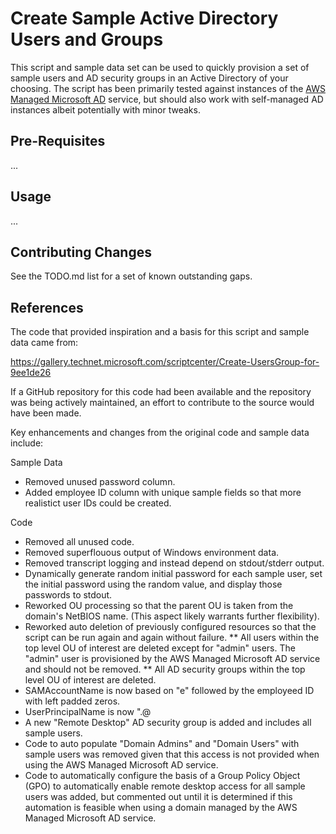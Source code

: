 #  Create Sample Active Directory Users and Groups

This script and sample data set can be used to quickly provision a set of sample users and AD security groups in an Active Directory of your choosing.  The script has been primarily tested against instances of the [AWS Managed Microsoft AD](https://docs.aws.amazon.com/directoryservice/latest/admin-guide/directory_microsoft_ad.html) service, but should also work with self-managed AD instances albeit potentially with minor tweaks.

## Pre-Requisites

...

## Usage

...

## Contributing Changes

See the TODO.md list for a set of known outstanding gaps.

## References

The code that provided inspiration and a basis for this script and sample data came from:

https://gallery.technet.microsoft.com/scriptcenter/Create-UsersGroup-for-9ee1de26

If a GitHub repository for this code had been available and the repository was being actively maintained, an effort to contribute to the source would have been made.

Key enhancements and changes from the original code and sample data include:

Sample Data
* Removed unused password column.
* Added employee ID column with unique sample fields so that more realistict user IDs could be created.

Code
* Removed all unused code.
* Removed superflouous output of Windows environment data.
* Removed transcript logging and instead depend on stdout/stderr output.
* Dynamically generate random initial password for each sample user, set the initial password using the random value, and display those passwords to stdout.
* Reworked OU processing so that the parent OU is taken from the domain's NetBIOS name. (This aspect likely warrants further flexibility).
* Reworked auto deletion of previously configured resources so that the script can be run again and again without failure.
** All users within the top level OU of interest are deleted except for "admin" users. The "admin" user is provisioned by the AWS Managed Microsoft AD service and should not be removed.
** All AD security groups within the top level OU of interest are deleted.
* SAMAccountName is now based on "e" followed by the employeed ID with left padded zeros.
* UserPrincipalName is now "<first name>.<last name>@<domain name>
* A new "Remote Desktop" AD security group is added and includes all sample users.
* Code to auto populate "Domain Admins" and "Domain Users" with sample users was removed given that this access is not provided when using the AWS Managed Microsoft AD service.
* Code to automatically configure the basis of a Group Policy Object (GPO) to automatically enable remote desktop access for all sample users was added, but commented out until it is determined if this automation is feasible when using a domain managed by the AWS Managed Microsoft AD service.